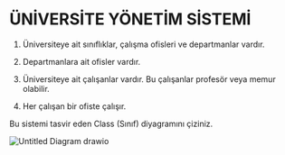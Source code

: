 # ÜNİVERSİTE YÖNETİM SİSTEMİ
1. Üniversiteye ait sınıflıklar, çalışma ofisleri ve departmanlar vardır.

2. Departmanlara ait ofisler vardır.

3. Üniversiteye ait çalışanlar vardır. Bu çalışanlar profesör veya memur olabilir.

4. Her çalışan bir ofiste çalışır.

Bu sistemi tasvir eden Class (Sınıf) diyagramını çiziniz.

![Untitled Diagram drawio](https://user-images.githubusercontent.com/36278457/145640954-503dca3d-4799-411b-8ad1-90644657d44b.png)
